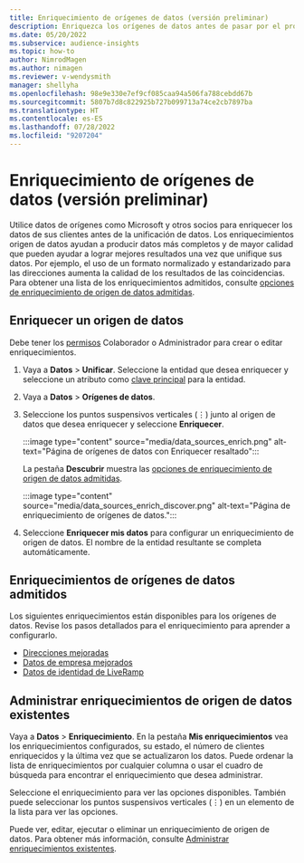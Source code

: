 ```yaml
---
title: Enriquecimiento de orígenes de datos (versión preliminar)
description: Enriquezca los orígenes de datos antes de pasar por el proceso de unificación de datos.
ms.date: 05/20/2022
ms.subservice: audience-insights
ms.topic: how-to
author: NimrodMagen
ms.author: nimagen
ms.reviewer: v-wendysmith
manager: shellyha
ms.openlocfilehash: 98e9e330e7ef9cf085caa94a506fa788cebdd67b
ms.sourcegitcommit: 5807b7d8c822925b727b099713a74ce2cb7897ba
ms.translationtype: HT
ms.contentlocale: es-ES
ms.lasthandoff: 07/28/2022
ms.locfileid: "9207204"
---
```

# <a name="enrichment-for-data-sources-preview"></a>Enriquecimiento de orígenes de datos (versión preliminar)

Utilice datos de orígenes como Microsoft y otros socios para enriquecer los datos de sus clientes antes de la unificación de datos. Los enriquecimientos origen de datos ayudan a producir datos más completos y de mayor calidad que pueden ayudar a lograr mejores resultados una vez que unifique sus datos. Por ejemplo, el uso de un formato normalizado y estandarizado para las direcciones aumenta la calidad de los resultados de las coincidencias. Para obtener una lista de los enriquecimientos admitidos, consulte [opciones de enriquecimiento de origen de datos admitidas](#supported-data-source-enrichments).

## <a name="enrich-a-data-source"></a>Enriquecer un origen de datos

Debe tener los [permisos](permissions.md) Colaborador o Administrador para crear o editar enriquecimientos.  

1. Vaya a **Datos** > **Unificar**. Seleccione la entidad que desea enriquecer y seleccione un atributo como [clave principal](map-entities.md#select-primary-key-and-semantic-type-for-attributes) para la entidad.

1. Vaya a **Datos** > **Orígenes de datos**.

1. Seleccione los puntos suspensivos verticales (&vellip;) junto al origen de datos que desea enriquecer y seleccione **Enriquecer**.

   :::image type="content" source="media/data_sources_enrich.png" alt-text="Página de orígenes de datos con Enriquecer resaltado":::

   La pestaña **Descubrir** muestra las [opciones de enriquecimiento de origen de datos admitidas](#supported-data-source-enrichments).

   :::image type="content" source="media/data_sources_enrich_discover.png" alt-text="Página de enriquecimiento de orígenes de datos.":::

1. Seleccione **Enriquecer mis datos** para configurar un enriquecimiento de origen de datos. El nombre de la entidad resultante se completa automáticamente.

## <a name="supported-data-source-enrichments"></a>Enriquecimientos de orígenes de datos admitidos

Los siguientes enriquecimientos están disponibles para los orígenes de datos. Revise los pasos detallados para el enriquecimiento para aprender a configurarlo.

- [Direcciones mejoradas](enrichment-enhanced-addresses.md)
- [Datos de empresa mejorados](enrichment-enhanced-company-data.md)
- [Datos de identidad de LiveRamp](enrichment-liveramp.md)

## <a name="manage-existing-data-source-enrichments"></a>Administrar enriquecimientos de origen de datos existentes

Vaya a **Datos** > **Enriquecimiento**. En la pestaña **Mis enriquecimientos** vea los enriquecimientos configurados, su estado, el número de clientes enriquecidos y la última vez que se actualizaron los datos. Puede ordenar la lista de enriquecimientos por cualquier columna o usar el cuadro de búsqueda para encontrar el enriquecimiento que desea administrar.

Seleccione el enriquecimiento para ver las opciones disponibles. También puede seleccionar los puntos suspensivos verticales (&vellip;) en un elemento de la lista para ver las opciones.

Puede ver, editar, ejecutar o eliminar un enriquecimiento de origen de datos. Para obtener más información, consulte [Administrar enriquecimientos existentes](enrichment-hub.md#manage-existing-enrichments).
